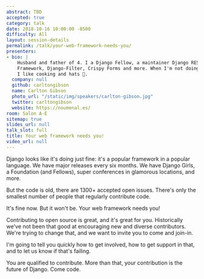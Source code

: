 ```yaml
---
abstract: TBD
accepted: true
category: talk
date: 2018-10-16 10:00:00 -0500
difficulty: All
layout: session-details
permalink: /talk/your-web-framework-needs-you/
presenters:
- bio: |
    Husband and father of 4. I a Django Fellow, a maintainer Django REST
    Framework, Django-Filter, Crispy Forms and more. When I'm not doing that, I
    I like cooking and hats 🌮.
  company: null
  github: carltongibson
  name: Carlton Gibson
  photo_url: "/static/img/speakers/carlton-gibson.jpg"
  twitter: carltongibson
  website: https://noumenal.es/
room: Salon A-E
sitemap: true
slides_url: null
talk_slot: full
title: Your web framework needs you!
video_url: null
---
```


Django looks like it's doing just fine: it's a popular framework in a popular
language. We have major releases every six months. We have Django Girls, a
Foundation (and Fellows), super conferences in glamorous locations, and more.

But the code is old, there are 1300+ accepted open issues. There's only the
smallest number of people that regularly contribute code.

It's fine now. But it won't be. Your web framework needs you!

Contributing to open source is great, and it's great for you. Historically
we've not been that good at encouraging new and diverse contributors. We're
trying to change that, and we want to invite you to come and join-in.

I'm going to tell you quickly how to get involved, how to get support in that,
and to let us know if that's failing.

You are qualified to contribute. More than that, your contribution is the
future of Django. Come code.
